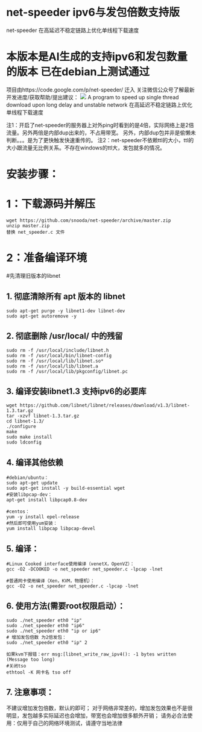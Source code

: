# net-speeder ipv6与发包倍数支持版
net-speeder 在高延迟不稳定链路上优化单线程下载速度 
# 本版本是AI生成的支持ipv6和发包数量的版本 已在debian上测试通过

项目由https://code.google.com/p/net-speeder/  迁入
关注微信公众号了解最新开发进度/获取帮助/提出建议：
<img src="http://www.snooda.com/images/qrcode.jpg" />
A program to speed up single thread download upon long delay and unstable network
在高延迟不稳定链路上优化单线程下载速度

注1：开启了net-speeder的服务器上对外ping时看到的是4倍，实际网络上是2倍流量。另外两倍是内部dup出来的，不占用带宽。
另外，内部dup包并非是偷懒未判断。。。是为了更快触发快速重传的。
注2：net-speeder不依赖ttl的大小，ttl的大小跟流量无比例关系。不存在windows的ttl大，发包就多的情况。

# 安装步骤：

# 1：下载源码并解压
    wget https://github.com/snooda/net-speeder/archive/master.zip
    unzip master.zip
    替换 net_speeder.c 文件

# 2：准备编译环境
#先清理旧版本的libnet
## 1. 彻底清除所有 apt 版本的 libnet
    sudo apt-get purge -y libnet1-dev libnet-dev
    sudo apt-get autoremove -y

## 2. 彻底删除 /usr/local/ 中的残留
    sudo rm -f /usr/local/include/libnet.h
    sudo rm -f /usr/local/bin/libnet-config
    sudo rm -f /usr/local/lib/libnet.so*
    sudo rm -f /usr/local/lib/libnet.a
    sudo rm -f /usr/local/lib/pkgconfig/libnet.pc

## 3. 编译安装libnet1.3 支持ipv6的必要库
    wget https://github.com/libnet/libnet/releases/download/v1.3/libnet-1.3.tar.gz
    tar -xzvf libnet-1.3.tar.gz
    cd libnet-1.3/
    ./configure
    make
    sudo make install
    sudo ldconfig

## 4. 编译其他依赖
    #debian/ubuntu：
    sudo apt-get update
    sudo apt-get install -y build-essential wget
    #安装libpcap-dev：
    apt-get install libpcap0.8-dev 

    #centos：
    yum -y install epel-release
    #然后即可使用yum安装：
    yum install libpcap libpcap-devel

## 5. 编译：

    #Linux Cooked interface使用编译（venetX，OpenVZ）：
    gcc -O2 -DCOOKED -o net_speeder net_speeder.c -lpcap -lnet

    #普通网卡使用编译（Xen，KVM，物理机）：
    gcc -O2 -o net_speeder net_speeder.c -lpcap -lnet

## 6. 使用方法(需要root权限启动）：
    sudo ./net_speeder eth0 "ip"
    sudo ./net_speeder eth0 "ip6"
    sudo ./net_speeder eth0 "ip or ip6"
    # 增加发包倍数 为2倍发包：
    sudo ./net_speeder eth0 "ip" 2 
    
    如果kvm下报错：err msg:[libnet_write_raw_ipv4(): -1 bytes written (Message too long)
    #关闭tso
    ethtool -K 网卡名 tso off
    
## 7. 注意事项：
不建议增加发包倍数，默认的即可；
对于网络非常差的，增加发包效果也不是很明显，发包越多实际延迟也会增加，带宽也会增加很多额外开销；
请务必合法使用：仅用于自己的网络环境测试，请遵守当地法律

